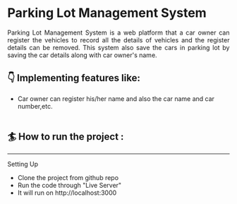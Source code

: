 <h1>Parking Lot Management System </h1>

<p align="justify">Parking Lot Management System is a web platform that a car owner can register the vehicles to record all the details of vehicles and the register details can be removed. This system also save the cars in parking lot by saving the car details along with car owner's name.</p> 

<h2>👇 Implementing features like:</h2>


<ul>
<li>Car owner can register his/her name and also the car name and car number,etc.</li>
<br/>
</ul>

<h2>🏄 How to run the project :</h2>
<hr/>

  Setting Up
    <ul>
    <li> Clone the project from github repo </li>
    <li> Run the code through "Live Server"</li>
    <li> It will run on http://localhost:3000</li>
    </ul>
